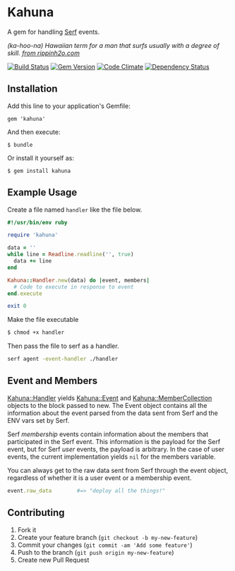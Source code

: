 # Kahuna

A gem for handling [Serf](serfdom.io) events.

_(ka-hoo-na) Hawaiian term for a man that surfs usually with a degree of skill.
[from rippinh2o.com](http://rippinh2o.com/dropzone/surflingo.shtml#k)_

[![Build Status](https://travis-ci.org/Toady00/kahuna.png)](https://travis-ci.org/Toady00/kahuna) [![Gem Version](https://badge.fury.io/rb/kahuna.png)](http://badge.fury.io/rb/kahuna) [![Code Climate](https://codeclimate.com/github/Toady00/kahuna.png)](https://codeclimate.com/github/Toady00/kahuna) [![Dependency Status](https://gemnasium.com/Toady00/kahuna.png)](https://gemnasium.com/Toady00/kahuna)

## Installation

Add this line to your application's Gemfile:

    gem 'kahuna'

And then execute:

    $ bundle

Or install it yourself as:

    $ gem install kahuna

## Example Usage

Create a file named ```handler``` like the file below.

```ruby
#!/usr/bin/env ruby

require 'kahuna'

data = ''
while line = Readline.readline('', true)
  data += line
end

Kahuna::Handler.new(data) do |event, members|
  # Code to execute in response to event
end.execute

exit 0
```

Make the file executable

```bash
$ chmod +x handler
```

Then pass the file to serf as a handler.

```bash
serf agent -event-handler ./handler
```

## Event and Members

[Kahuna::Handler](lib/kahuna/handler.rb) yields [Kahuna::Event](lib/kahuna/event.rb) and [Kahuna::MemberCollection](lib/kahuna/member_collection.rb) objects to the block passed to new. The Event object contains all the information about the event parsed from the data sent from Serf and the ENV vars set by Serf.

Serf _membership_ events contain information about the members that participated in the Serf event. This information is the payload for the Serf event, but for Serf _user_ events, the payload is arbitrary. In the case of user events, the current implementation yields ```nil``` for the members variable.

You can always get to the raw data sent from Serf through the event object, regardless of whether it is a user event or a membership event.

```ruby
event.raw_data        #=> "deploy all the things!"
```

## Contributing

1. Fork it
2. Create your feature branch (`git checkout -b my-new-feature`)
3. Commit your changes (`git commit -am 'Add some feature'`)
4. Push to the branch (`git push origin my-new-feature`)
5. Create new Pull Request
